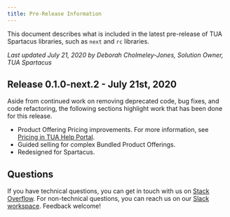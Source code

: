 ```yaml
---
title: Pre-Release Information
---
```


This document describes what is included in the latest pre-release of TUA Spartacus libraries, such as `next` and `rc` libraries.

_Last updated July 21, 2020 by Deborah Cholmeley-Jones, Solution Owner, TUA Spartacus_

## Release 0.1.0-next.2 - July 21st, 2020

Aside from continued work on removing deprecated code, bug fixes, and code refactoring, the following sections highlight work that has been done for this release.

- Product Offering Pricing improvements. For more information, see [Pricing in TUA Help Portal](https://help.sap.com/viewer/32f0086927f44c9ab1199f1dab8833cd/2007/en-US/ad4430d10fc3477096752d83f935faf9.html).
- Guided selling for complex Bundled Product Offerings.
- Redesigned for Spartacus.

## Questions

If you have technical questions, you can get in touch with us on [Stack Overflow](https://stackoverflow.com/questions/tagged/spartacus-storefront). For non-technical questions, you can reach us on our [Slack workspace](https://join.slack.com/t/spartacus-storefront/shared_invite/enQtNDM1OTI3OTMwNjU5LTg1NGVjZmFkZjQzODc1MzFhMjc3OTZmMzIzYzg0YjMwODJiY2YxYjA5MTE5NjVmN2E5NjMxNjEzMGNlMDRjMjU). Feedback welcome!
